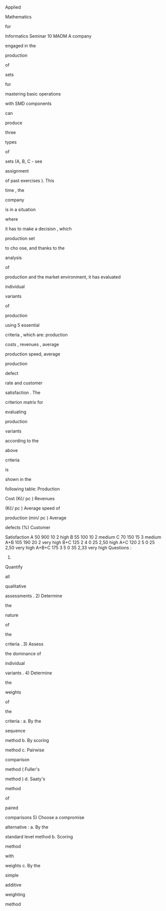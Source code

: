 ﻿Applied
 
Mathematics
 
for
 
Informatics
Seminar
 10
MADM
A 
company
 
engaged
 in 
the
 
production
 
of
 
sets
 
for
 
mastering
 basic 
operations
 
with
 SMD 
components
 
can
 
produce
 
three
 
types
 
of
 
sets
 (A, B, C - 
see
 
assignment
 
of
 past 
exercises
).
This
 
time
, 
the
 
company
 
is
 in a 
situation
 
where
 
it
 has to make a 
decision
, 
which
 
production
 set
 
to cho
ose, and 
thanks
 to 
the
 
analysis
 
of
 
production
 and 
the
 market environment, 
it
 has 
evaluated
 
individual
 
variants
 
of
 
production
 
using
 5 
essential
 
criteria
, 
which
 are: 
production
 
costs
, 
revenues
, 
average
 
production
 speed, 
average
 
production
 
defect
 
rate
 and 
customer
 
satisfaction
. 
The
 
criterion
 matrix 
for
 
evaluating
 
production
 
variants
 
according
 to 
the
 
above
 
criteria
 
is
 
shown
 in 
the
 
following
 table:
Production
 
Cost
 (Kč/
pc
)
Revenues
 
(Kč/
pc
)
Average
 speed 
of
 
production
 (min/
pc
)
Average
 
defects
 (%)
Customer
 
Satisfaction
A
50
900
10
2
high
 B
55
100
10
2
medium
 C
70
150
15
3
medium
A+B
105
190
20
2
very 
high
B+C
125
2
4
0
25
2,50
high
A+C
120
2
5
0
25
2,50
very 
high
A+B+C
175
3
5
0
35
2,33
very 
high
Questions
:
 
1) 
Quantify
 
all
 
qualitative
 
assessments
.
2) 
Determine
 
the
 
nature
 
of
 
the
 
criteria
.
3) 
Assess
 
the
 dominance 
of
 
individual
 
variants
.
4) 
Determine
 
the
 
weights
 
of
 
the
 
criteria
:
a. By 
the
 
sequence
 
method
b. By 
scoring
 
method
c. 
Pairwise
 
comparison
 
method
 (
Fuller's
 
method
)
d. 
Saaty's
 
method
 
of
 
paired
 
comparisons
5) 
Choose
 a 
compromise
 
alternative
:
a. By 
the
 
standard
 level 
method
b. 
Scoring
 
method
 
with
 
weights
c. By 
the
 
simple
 
additive
 
weighting
 
method
